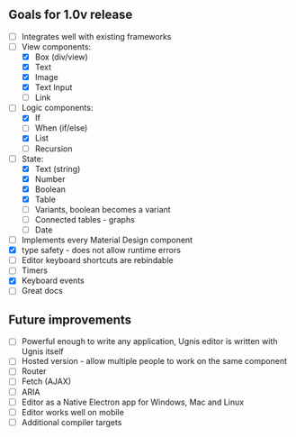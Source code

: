 ## Goals for 1.0v release

  - [ ] Integrates well with existing frameworks
  - [ ] View components:
    - [x] Box (div/view)
    - [x] Text
    - [x] Image
    - [x] Text Input
    - [ ] Link
  - [ ] Logic components:
    - [x] If
    - [ ] When (if/else)
    - [X] List
    - [ ] Recursion
  - [ ] State:
    - [x] Text (string)
    - [x] Number
    - [x] Boolean
    - [x] Table
    - [ ] Variants, boolean becomes a variant
    - [ ] Connected tables - graphs
    - [ ] Date
  - [ ] Implements every Material Design component
  - [x] type safety - does not allow runtime errors
  - [ ] Editor keyboard shortcuts are rebindable
  - [ ] Timers
  - [x] Keyboard events
  - [ ] Great docs

## Future improvements
  - [ ] Powerful enough to write any application, Ugnis editor is written with Ugnis itself
  - [ ] Hosted version - allow multiple people to work on the same component
  - [ ] Router
  - [ ] Fetch (AJAX)
  - [ ] ARIA
  - [ ] Editor as a Native Electron app for Windows, Mac and Linux
  - [ ] Editor works well on mobile
  - [ ] Additional compiler targets
